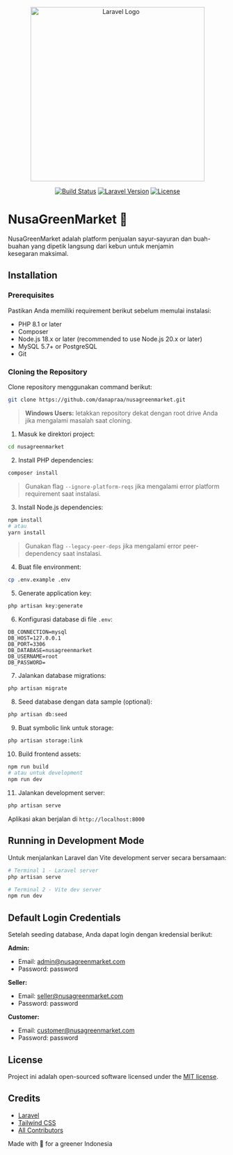 <p align="center"><img src="https://raw.githubusercontent.com/laravel/art/master/logo-lockup/5%20SVG/2%20CMYK/1%20Full%20Color/laravel-logolockup-cmyk-red.svg" width="400" alt="Laravel Logo"></p>

<p align="center">
<a href="https://github.com/danapraa/nusagreenmarket/actions"><img src="https://github.com/danapraa/nusagreenmarket/workflows/tests/badge.svg" alt="Build Status"></a>
<a href="https://packagist.org/packages/laravel/framework"><img src="https://img.shields.io/packagist/v/laravel/framework" alt="Laravel Version"></a>
<a href="https://packagist.org/packages/laravel/framework"><img src="https://img.shields.io/packagist/l/laravel/framework" alt="License"></a>
</p>

# NusaGreenMarket 🌿

NusaGreenMarket adalah platform penjualan sayur-sayuran dan buah-buahan yang dipetik langsung dari kebun untuk menjamin kesegaran maksimal.

## Installation

### Prerequisites

Pastikan Anda memiliki requirement berikut sebelum memulai instalasi:

- PHP 8.1 or later
- Composer
- Node.js 18.x or later (recommended to use Node.js 20.x or later)
- MySQL 5.7+ or PostgreSQL
- Git

### Cloning the Repository

Clone repository menggunakan command berikut:

```bash
git clone https://github.com/danapraa/nusagreenmarket.git
```

> **Windows Users:** letakkan repository dekat dengan root drive Anda jika mengalami masalah saat cloning.

1. Masuk ke direktori project:

```bash
cd nusagreenmarket
```

2. Install PHP dependencies:

```bash
composer install
```

> Gunakan flag `--ignore-platform-reqs` jika mengalami error platform requirement saat instalasi.

3. Install Node.js dependencies:

```bash
npm install
# atau
yarn install
```

> Gunakan flag `--legacy-peer-deps` jika mengalami error peer-dependency saat instalasi.

4. Buat file environment:

```bash
cp .env.example .env
```

5. Generate application key:

```bash
php artisan key:generate
```

6. Konfigurasi database di file `.env`:

```env
DB_CONNECTION=mysql
DB_HOST=127.0.0.1
DB_PORT=3306
DB_DATABASE=nusagreenmarket
DB_USERNAME=root
DB_PASSWORD=
```

7. Jalankan database migrations:

```bash
php artisan migrate
```

8. Seed database dengan data sample (optional):

```bash
php artisan db:seed
```

9. Buat symbolic link untuk storage:

```bash
php artisan storage:link
```

10. Build frontend assets:

```bash
npm run build
# atau untuk development
npm run dev
```

11. Jalankan development server:

```bash
php artisan serve
```

Aplikasi akan berjalan di `http://localhost:8000`

## Running in Development Mode

Untuk menjalankan Laravel dan Vite development server secara bersamaan:

```bash
# Terminal 1 - Laravel server
php artisan serve

# Terminal 2 - Vite dev server
npm run dev
```

## Default Login Credentials

Setelah seeding database, Anda dapat login dengan kredensial berikut:

**Admin:**
- Email: admin@nusagreenmarket.com
- Password: password

**Seller:**
- Email: seller@nusagreenmarket.com
- Password: password

**Customer:**
- Email: customer@nusagreenmarket.com
- Password: password

## License

Project ini adalah open-sourced software licensed under the [MIT license](https://opensource.org/licenses/MIT).

## Credits

- [Laravel](https://laravel.com)
- [Tailwind CSS](https://tailwindcss.com)
- [All Contributors](../../contributors)


Made with 💚 for a greener Indonesia
